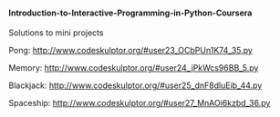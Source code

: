 #### Introduction-to-Interactive-Programming-in-Python-Coursera

Solutions to mini projects 

Pong: http://www.codeskulptor.org/#user23_OCbPUn1K74_35.py

Memory: http://www.codeskulptor.org/#user24_jPkWcs96BB_5.py

Blackjack: http://www.codeskulptor.org/#user25_dnF8dluEib_44.py

Spaceship: http://www.codeskulptor.org/#user27_MnAOi6kzbd_36.py
